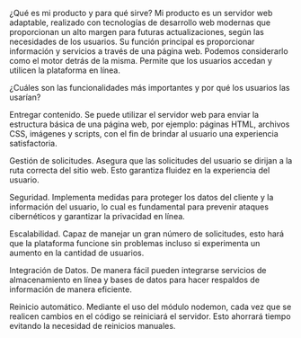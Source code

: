 ¿Qué es mi producto y para qué sirve?
Mi producto es un servidor web adaptable, realizado con tecnologías de desarrollo web modernas que proporcionan un alto margen para futuras actualizaciones, según las necesidades de los usuarios. Su función principal es proporcionar información y servicios a través de una página web. Podemos considerarlo como el motor detrás de la misma. Permite que los usuarios accedan y utilicen la plataforma en línea.

¿Cuáles son las funcionalidades más importantes y por qué los usuarios las usarían?

Entregar contenido.
Se puede utilizar el servidor web para enviar la estructura básica de una página web, por ejemplo: páginas HTML, archivos CSS, imágenes y scripts, con el fin de brindar al usuario una experiencia satisfactoria.

Gestión de solicitudes.
Asegura que las solicitudes del usuario se dirijan a la ruta correcta del sitio web. Esto garantiza fluidez en la experiencia del usuario.

Seguridad.
Implementa medidas para proteger los datos del cliente y la información del usuario, lo cual es fundamental para prevenir ataques cibernéticos y garantizar la privacidad en línea.

Escalabilidad.
Capaz de manejar un gran número de solicitudes, esto hará que la plataforma funcione sin problemas incluso si experimenta un aumento en la cantidad de usuarios.

Integración de Datos.
De manera fácil pueden integrarse servicios de almacenamiento en línea y bases de datos para hacer respaldos de información de manera eficiente.

Reinicio automático.
Mediante el uso del módulo nodemon, cada vez que se realicen cambios en el código se reiniciará el servidor. Esto ahorrará tiempo evitando la necesidad de reinicios manuales.
